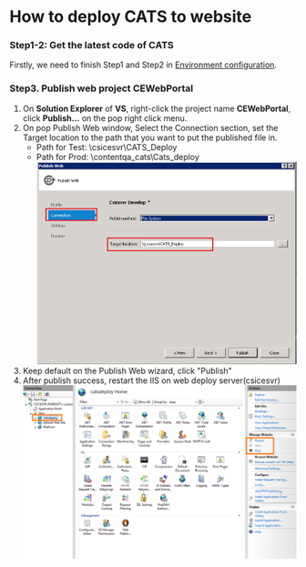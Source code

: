 # How to deploy CATS to website

### Step1-2: Get the latest code of CATS
Firstly, we need to finish Step1 and Step2 in [Environment configuration](How-to-deploy-CATS-debug-machine.md#environment-configuration).

### Step3. Publish web project CEWebPortal
1. On **Solution Explorer** of **VS**, right-click the project name **CEWebPortal**, click **Publish…** on the pop right click menu.
2. On pop Publish Web window, Select the Connection section, set the Target location to the path that you want to put the published file in.
	- Path for Test: \\csicesvr\CATS_Deploy 
	- Path for Prod: \\contentqa_cats\Cats_deploy 
	![Publish Web Window](../Images/Publish_Web_Window.png) 
3. Keep default on the Publish Web wizard, click "Publish" 
4. After publish success, restart the IIS on web deploy server(csicesvr)
    ![Publish Web Window](../Images/IIS.png)
		
